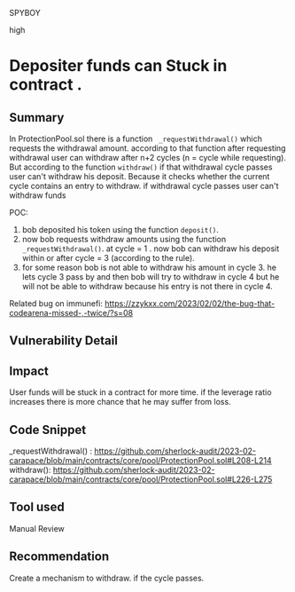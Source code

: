 SPYBOY

high

# Depositer funds can Stuck in contract .

## Summary
In ProtectionPool.sol there is a function ` _requestWithdrawal()` which requests the withdrawal amount. according to that function after requesting withdrawal user can withdraw after n+2 cycles (n = cycle while requesting).  But according to the function `withdraw()` if that withdrawal cycle passes user can't withdraw his deposit. Because it checks whether the current cycle contains an entry to withdraw. if withdrawal cycle passes user can't withdraw funds

POC:
1) bob deposited his token using the function `deposit()`.
2) now bob requests withdraw amounts using the function `_requestWithdrawal()`.  at cycle = 1 . now bob can withdraw his deposit within or after cycle = 3 (according to the rule).
3) for some reason bob is not able to withdraw his amount in cycle 3. he lets cycle 3 pass by and  then bob will try to withdraw in cycle 4 but he will not be able to withdraw because his entry is not there in cycle 4.  

Related bug on immunefi:
https://zzykxx.com/2023/02/02/the-bug-that-codearena-missed-,-twice/?s=08

## Vulnerability Detail

## Impact
User funds will be stuck in a contract for more time. if the leverage ratio increases there is more chance that he may suffer from loss. 

## Code Snippet
_requestWithdrawal() : 
https://github.com/sherlock-audit/2023-02-carapace/blob/main/contracts/core/pool/ProtectionPool.sol#L208-L214
withdraw():
https://github.com/sherlock-audit/2023-02-carapace/blob/main/contracts/core/pool/ProtectionPool.sol#L226-L275
## Tool used

Manual Review

## Recommendation
Create a mechanism to withdraw.  if the cycle passes.
